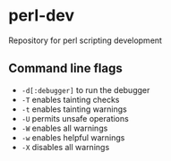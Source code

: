 # perl-dev
Repository for perl scripting development

## Command line flags
- `-d[:debugger]` to run the debugger
- `-T` enables tainting checks
- `-t` enables tainting warnings 
- `-U` permits unsafe operations
- `-W` enables all warnings
- `-w` enables helpful warnings
- `-X` disables all warnings